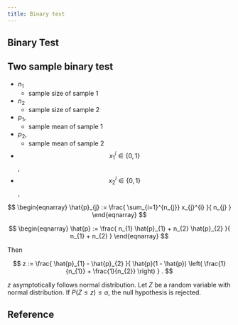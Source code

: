 ```yaml
---
title: Binary test
---
```


## Binary Test



## Two sample binary test
- $n_{1}$
    - sample size of sample 1
- $n_{2}$
    - sample size of sample 2
- $p_{1}$,
    - sample mean of sample 1
- $p_{2}$,
    - sample mean of sample 2
- $$x_{1}^{i} \in \{0, 1\}$$,
- $$x_{2}^{i} \in \{0, 1\}$$,

$$
\begin{eqnarray}
    \hat{p}_{j}
    :=
    \frac{
        \sum_{i=1}^{n_{j}}
            x_{j}^{i}
    }{
        n_{j}
    }
\end{eqnarray}
$$

$$
\begin{eqnarray}
    \hat{p}
    :=
    \frac{
        n_{1} \hat{p}_{1}
        + n_{2} \hat{p}_{2}
    }{
        n_{1} + n_{2}
    }
\end{eqnarray}
$$

Then

$$
    z
    :=
    \frac{
        \hat{p}_{1} - \hat{p}_{2}
    }{
        \hat{p}(1 - \hat{p})
        \left(
            \frac{1}{n_{1}}
            +
            \frac{1}{n_{2}}
        \right)
    }
    .
$$

$z$ asymptotically follows normal distribution.
Let $Z$ be a random variable with normal distribution.
If $P(Z \le z) \le \alpha$, the null hypothesis is rejected.

## Reference
